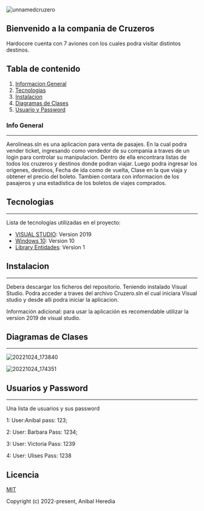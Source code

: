 <p align="center"> <img width="1" src="![unnamedcruzero](https://user-images.githubusercontent.com/114010004/192831522-2f295652-9811-4331-82e5-dd760221a881.png)"</p>

![unnamedcruzero](https://user-images.githubusercontent.com/114010004/192831842-68c64a99-7833-41fe-9309-add610f19c3d.png)

<p align="center">
</p>

## Bienvenido a la compania de Cruzeros 

Hardocore cuenta con 7 aviones con los cuales podra visitar distintos destinos.

## Tabla de contenido
1. [Informacion General](#Info-general)
2. [Tecnologias](#tecnologia)
3. [Instalacion](#instalacion)
4. [Diagramas de Clases](#colaboracion)
5. [Usuario y Password](#faqs)
### Info General
***
Aerolineas.sln es una aplicacion para venta de pasajes. En la cual podra vender ticket, ingresando como vendedor de su compania a traves de un login para controlar su manipulacion. Dentro de ella encontrara listas de todos los cruzeros y destinos donde podran viajar. Luego podra ingresar los origenes, destinos, Fecha de ida como de vuelta, Clase en la que viaja y obtener el precio del boleto. Tambien contara con informacion de los pasajeros y una estadistica de los boletos de viajes comprados. 


## Tecnologias
***
  Lista de tecnologías utilizadas en el proyecto:
* [VISUAL STUDIO]((https://visualstudio.microsoft.com/es/)): Version 2019 
* [Windows 10]((https://www.microsoft.com/es-es/windows?r=1)): Version 10
* [Library Entidades]((https://github.com/anihere/Hardcore-Cruise/)): Version 1 

## Instalacion
***
Debera descargar los ficheros del repositorio. Teniendo instalado Visual Studio. Podra acceder a traves del archivo Cruzero.sln el cual iniciara Visual studio y desde alli podra iniciar la aplicacion.

Información adicional: para usar la aplicación es recomendable utilizar la version 2019 de visual studio.

## Diagramas de Clases
***

![20221024_173840](https://user-images.githubusercontent.com/114010004/197630808-d3967f70-7089-4320-b4a0-73f8d5dae09a.jpg)


![20221024_174351](https://user-images.githubusercontent.com/114010004/197630980-0c7cf90d-579c-4edf-b1dc-24b7f1539c30.jpg)

## Usuarios y Password
***
Una lista de usuarios y sus password

1: User:Anibal pass: 123;

2: User: Barbara Pass: 1234;

3: User: Victoria Pass: 1239

4: User: Ulises Pass: 1238

## Licencia

[MIT]((https://www.fra.utn.edu.ar/))

Copyright (c) 2022-present, Anibal Heredia
